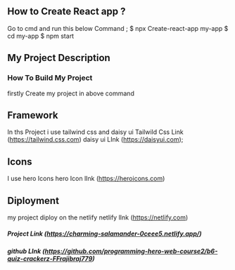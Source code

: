 

## How to Create React app ?
Go to cmd and run this below Command ;
$ npx Create-react-app my-app
$ cd my-app
$ npm start

## My Project Description
 ### How To Build My Project
 firstly Create my project in above command
 ## Framework
 In ths Project i use tailwind css and daisy ui
 Tailwild Css Link (https://tailwind.css.com)
 daisy ui LInk (https://daisyui.com);
 ## Icons 
 I use hero Icons
 hero Icon lInk (https://heroicons.com)
 ## Diployment 
 my project diploy on the netlify
 netlify lInk (https://netlify.com)
 
 ##### Project Link (https://charming-salamander-0ceee5.netlify.app/)
 
 ##### github LInk (https://github.com/programming-hero-web-course2/b6-quiz-crackerz-FFrajibraj779)


 
